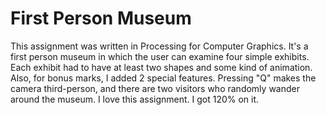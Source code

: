 # First Person Museum

This assignment was written in Processing for Computer Graphics. It's a first person museum in which the user can examine four simple
exhibits. Each exhibit had to have at least two shapes and some kind of animation. Also, for bonus marks, I added 2 special features.
Pressing "Q" makes the camera third-person, and there are two visitors who randomly wander around the museum. I love this assignment.
I got 120% on it.
